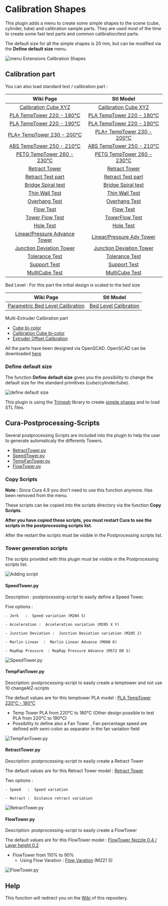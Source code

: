 # Calibration Shapes

This plugin adds a menu to create some simple shapes to the scene (cube, cylinder, tube) and calibration sample parts. They are used most of the time to create some fast test parts and common calibration/test parts. 

The default size for all the simple shapes is 20 mm, but can be modified via the **Define default size** menu.

![menu Extensions Calibration Shapes](./images/menu.jpg)

## Calibration part

You can also load standard test  / calibration  part :

|  Wiki Page  | Stl Model                                               |
|:-----------:|:-------------------------------------------------------:|
| [Calibration Cube XYZ](https://github.com/5axes/Calibration-Shapes/wiki/Calibration-Cube-XYZ)           | [Calibration Cube XYZ](./models/CalibrationCube.stl) |
| [PLA  TempTower 220 - 180°C](https://github.com/5axes/Calibration-Shapes/wiki/PLA-TempTower-220---180°C)          | [PLA  TempTower 220 - 180°C](./models/TempTowerPLA.stl) |
| [PLA  TempTower 220 - 190°C](https://github.com/5axes/Calibration-Shapes/wiki/PLA-TempTower-220---190°C)          | [PLA  TempTower 220 - 190°C](./models/TempTowerPLA190°C.stl) |
| [PLA+ TempTower 230 - 200°C](https://github.com/5axes/Calibration-Shapes/wiki/PLA+-TempTower-230---200°C)          | [PLA+ TempTower 230 - 200°C](./models/TempTowerPLA+.stl) |
| [ABS  TempTower 250 - 210°C](https://github.com/5axes/Calibration-Shapes/wiki/ABS-TempTower-250---210°C)          | [ABS  TempTower 250 - 210°C](./models/TempTowerABS.stl) |
| [PETG TempTower 260 - 230°C](https://github.com/5axes/Calibration-Shapes/wiki/PETG-TempTower-260---230°C)          | [PETG TempTower 260 - 230°C](./models/TempTowerPETG.stl) |
| [Retract Tower](https://github.com/5axes/Calibration-Shapes/wiki/Retract-Tower)          | [Retract Tower](./models/RetractTower.stl) |
| [Retract Test part](https://github.com/5axes/Calibration-Shapes/wiki/Retract-Test-part)          | [Retract Test part](./models/RetractTest.stl) |
| [Bridge Spiral test](https://github.com/5axes/Calibration-Shapes/wiki/Bridge-Spiral-test)          | [Bridge Spiral test](./models/BridgeTest.stl) |
| [Thin Wall Test](https://github.com/5axes/Calibration-Shapes/wiki/Thin-Wall-Test)          | [Thin Wall Test](./models/ThinWall.stl) |
| [Overhang Test](https://github.com/5axes/Calibration-Shapes/wiki/Overhang-Test)          | [Overhang Test](./models/Overhang.stl) |
| [Flow Test](https://github.com/5axes/Calibration-Shapes/wiki/Flow-Test)          | [Flow Test](./models/FlowTest.stl) |
| [Tower Flow Test](https://github.com/5axes/Calibration-Shapes/wiki/FlowTower-Test)          | [TowerFlow Test](./models/Flow-tower-04x02.stl) |
| [Hole Test](https://github.com/5axes/Calibration-Shapes/wiki/Hole-Test)          | [Hole Test](./models/HoleTest.stl) |
| [Linear/Pressure Advance Tower](https://github.com/5axes/Calibration-Shapes/wiki/Linear-Pressure-Advance-Tower)          | [Linear/Pressure Adv Tower](./models/PressureAdvTower.stl) |
| [Junction Deviation Tower](https://github.com/5axes/Calibration-Shapes/wiki/Junction-Deviation-Tower)          | [Junction Deviation Tower](./models/JunctionDeviationTower.stl) |
| [Tolerance Test](https://github.com/5axes/Calibration-Shapes/wiki/Tolerance)          | [Tolerance Test](./models/Tolerance.stl) |
| [Support Test](https://github.com/5axes/Calibration-Shapes/wiki/Support-Test)          | [Support Test](./models/SupportTest.stl) |
| [MultiCube Test](https://github.com/5axes/Calibration-Shapes/wiki/MultiCube)          | [MultiCube Test](./models/MultiCube.stl) |



Bed Level : For this part the initial design is scaled to the bed size

| Wiki Page                                                                                               | Stl Model                                                |
|:-------------------------------------------------------------------------------------------------------:|:--------------------------------------------------------:|
| [Parametric Bed Level Calibration](https://github.com/5axes/Calibration-Shapes/wiki/ParametricBedLevel) | [Bed Level Calibration](./models/ParametricBedLevel.stl) |

Multi-Extruder Calibration part

- [Cube bi-color](https://github.com/5axes/Calibration-Shapes/wiki/Cube-Bi-Color)
- [Calibration Cube bi-color](https://github.com/5axes/Calibration-Shapes/wiki/CubeCalibrationBiColor)
- [Extruder Offset Calibration](https://github.com/5axes/Calibration-Shapes/wiki/ExtruderOffsetCalibration)

All the parts have been designed via OpenSCAD. OpenSCAD can be downloaded [here](http://www.openscad.org/downloads.html)

### Define default size

The function **Define default size** gives you the possibility to change the default size for the standard primitives (cube/cylinder/tube).

![define default size](./images/size.jpg)

This plugin is using the [Trimesh](https://github.com/mikedh/trimesh) library to create [simple shapes](https://github.com/mikedh/trimesh/blob/master/trimesh/creation.py) and to load STL files.


## Cura-Postprocessing-Scripts

Several postprocessing Scripts are included into the plugin to help the user to generate automaticaly the differents Towers.

- [RetractTower.py](./resources/scripts/RetractTower.py)
- [SpeedTower.py](./resources/scripts/SpeedTower.py)
- [TempFanTower.py](./resources/scripts/TempFanTower.py)
- [FlowTower.py](./resources/scripts/FlowTower.py)

### Copy Scripts

**Note :** Since Cura 4.9 you don't need to use this function anymore. Has been removed from the menu.

These scripts can be copied into the scripts directory via the function **Copy Scripts**. 

**After you have copied these scripts, you must restart Cura to see the scripts in the postprocessing scripts list.**

After the restart the scripts must be visible in the Postprocessing scripts list.

### Tower generation scripts
The scripts provided with this plugin must be visible in the Postprocessing scripts list.

![Adding script](./images/plugins.jpg)


#### SpeedTower.py


Description :  postprocessing-script to easily define a Speed Tower.

Five options :

    - Jerk   :  Speed variation (M204 S) 
	
    - Acceleration :  Acceleration variation (M205 X Y) 
    
    - Junction Deviation :  Junction Deviation variation (M205 J) 
    
    - Marlin Linear  :  Marlin Linear Advance (M900 K)

    - RepRap Pressure  : RepRap Pressure Advance (M572 D0 S)

![SpeedTower.py](./images/speedtower.jpg)


#### TempFanTower.py


Description:  postprocessing-script to easily create a temptower and not use 10 changeAtZ-scripts

 The default values are for this temptower PLA model : [PLA TempTower 220°C - 180°C](./models/TempTowerPLA.stl)
- Temp Tower PLA from 220°C to 180°C  (Other design possible to test PLA from 220°C to 190°C)
- Possibility to define also a Fan Tower , Fan percentage speed are defined with semi-colon as separator in the fan variation field

![TempFanTower.py](./images/tempfan.jpg)


#### RetractTower.py



Description:  postprocessing-script to easily create a Retract Tower

The default values are for this Retract Tower model : [Retract Tower](./models/RetractTower.stl)
 
Two options :

    - Speed   :  Speed variation
	
    - Retract :  Distance retract variation

![RetractTower.py](./images/retract-tower.jpg)


#### FlowTower.py


Description:  postprocessing-script to easily create a FlowTower

 The default values are for this FlowTower model : [FlowTower Nozzle 0.4 / Layer height 0.2](./models/Flow-tower-04x02.stl)
- FlowTower from 110% to 90% 
    - Using Flow Varation   :  [Flow Varation](https://marlinfw.org/docs/gcode/M221.html) (M221 S) 

![FlowTower.py](./images/flowtower.jpg)

## Help


This function will redirect you on the [Wiki](https://github.com/5axes/Calibration-Shapes/wiki) of this repositery.
